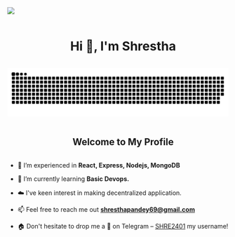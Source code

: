 
<!--horizontal divider(gradiant)-->
<img src="https://user-images.githubusercontent.com/73097560/115834477-dbab4500-a447-11eb-908a-139a6edaec5c.gif">

<!--h1 without bottom border-->
<div id="user-content-toc">
  <ul align="center">
    <summary><h1 style="display: inline-block">Hi 👋, I'm Shrestha</h1></summary>
  </ul>
</div>


<!--- snake -->
<div align="center">
  <img  src="https://github.com/1999AZZAR/1999AZZAR/blob/readme/resources/grid-snake.svg"
       alt="snake" /></a>
</div>


<!--h2 without bottom border-->
<div id="user-content-toc">
  <ul align="center">
    <summary><h2 style="display: inline-block">Welcome to My Profile</h2></summary>
  </ul>
</div>


<!--Intro start-->
- 🔭 I’m experienced in **React, Express, Nodejs, MongoDB**

- 🌱 I’m currently learning **Basic Devops.**

- ☁️ I've keen interest in making decentralized application. 

- 📫 Feel free to reach me out **shresthapandey69@gmail.com**

- 🏠 Don't hesitate to drop me a **👋** on Telegram –  [SHRE2401](https://t.me/SHRE2401) my username!
<!--Intro end-->



